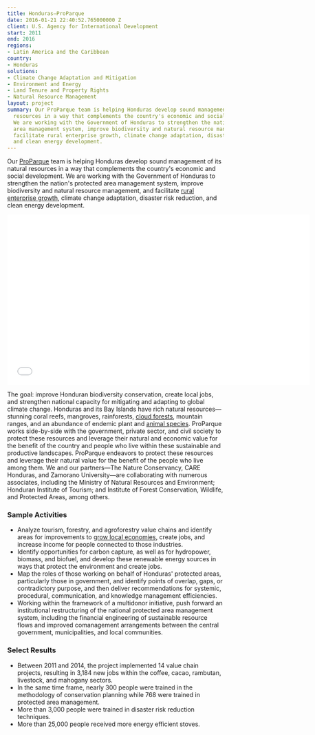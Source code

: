 ```yaml
---
title: Honduras—ProParque
date: 2016-01-21 22:40:52.765000000 Z
client: U.S. Agency for International Development
start: 2011
end: 2016
regions:
- Latin America and the Caribbean
country:
- Honduras
solutions:
- Climate Change Adaptation and Mitigation
- Environment and Energy
- Land Tenure and Property Rights
- Natural Resource Management
layout: project
summary: Our ProParque team is helping Honduras develop sound management of its natural
  resources in a way that complements the country's economic and social development.
  We are working with the Government of Honduras to strengthen the nation's protected
  area management system, improve biodiversity and natural resource management, and
  facilitate rural enterprise growth, climate change adaptation, disaster risk reduction,
  and clean energy development.
---
```


Our [ProParque][1] team is helping Honduras develop sound management of its natural resources in a way that complements the country's economic and social development. We are working with the Government of Honduras to strengthen the nation's protected area management system, improve biodiversity and natural resource management, and facilitate [rural enterprise growth][2], climate change adaptation, disaster risk reduction, and clean energy development.

<iframe allowfullscreen="" frameborder="0" height="394" mozallowfullscreen="" src="//player.vimeo.com/video/104423902" webkitallowfullscreen="" width="703"></iframe>

The goal: improve Honduran biodiversity conservation, create local jobs, and strengthen national capacity for mitigating and adapting to global climate change. Honduras and its Bay Islands have rich natural resources—stunning coral reefs, mangroves, rainforests, [cloud forests][3], mountain ranges, and an abundance of endemic plant and [animal species][4]. ProParque works side-by-side with the government, private sector, and civil society to protect these resources and leverage their natural and economic value for the benefit of the country and people who live within these sustainable and productive landscapes. ProParque endeavors to protect these resources and leverage their natural value for the benefit of the people who live among them. We and our partners—The Nature Conservancy, CARE Honduras, and Zamorano University—are collaborating with numerous associates, including the Ministry of Natural Resources and Environment; Honduran Institute of Tourism; and Institute of Forest Conservation, Wildlife, and Protected Areas, among others.

###  Sample Activities

* Analyze tourism, forestry, and agroforestry value chains and identify areas for improvements to [grow local economies][5], create jobs, and increase income for people connected to those industries.
* Identify opportunities for carbon capture, as well as for hydropower, biomass, and biofuel, and develop these renewable energy sources in ways that protect the environment and create jobs.
* Map the roles of those working on behalf of Honduras' protected areas, particularly those in government, and identify points of overlap, gaps, or contradictory purpose, and then deliver recommendations for systemic, procedural, communication, and knowledge management efficiencies.
* Working within the framework of a multidonor initiative, push forward an institutional restructuring of the national protected area management system, including the financial engineering of sustainable resource flows and improved comanagement arrangements between the central government, municipalities, and local communities.

###  Select Results

* Between 2011 and 2014, the project implemented 14 value chain projects, resulting in 3,184 new jobs within the coffee, cacao, rambutan, livestock, and mahogany sectors.
* In the same time frame, nearly 300 people were trained in the methodology of conservation planning while 768 were trained in protected area management.
* More than 3,000 people were trained in disaster risk reduction techniques.
* More than 25,000 people received more energy efficient stoves.

[1]: http://en.usaid-proparque.org/
[2]: https://www.youtube.com/watch?v=Lwy0yHaAMRE&feature=youtu.be
[3]: http://en.wikipedia.org/wiki/Cloud_forests "Cloud forests"
[4]: http://en.usaid-proparque.org/birding
[5]: http://dai-global-developments.com/articles/natural-resource-conservation-through-electronic-hotel-reservations.html
